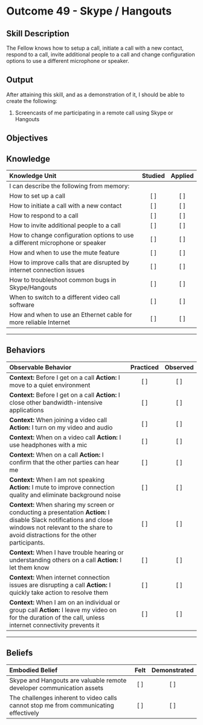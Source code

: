 # Outcome 49 - Skype / Hangouts

**Skill Description**
----------
The Fellow knows how to setup a call, initiate a call with a new contact, respond to a call, invite additional people to a call and change configuration options to use a different microphone or speaker.


**Output**
----------
After attaining this skill, and as a demonstration of it, I should be able to create the following:

1. Screencasts of me participating in a remote call using Skype or Hangouts


**Objectives**
----------
## **Knowledge**


| Knowledge Unit   |      Studied      | Applied |
|:-------------|:------------------:|:--------:|
| I can describe the following from memory: | | |
| How to set up a call | [ ] | [ ]  |
| How to initiate a call with a new contact | [ ] | [ ]  |
| How to respond to a call | [ ] | [ ]  |
| How to invite additional people to a call | [ ] | [ ]  |
| How to change configuration options to use a different microphone or speaker | [ ] | [ ]  |
| How and when to use the mute feature | [ ] | [ ]  |
| How to improve calls that are disrupted by internet connection issues | [ ] | [ ]  |
| How to troubleshoot common bugs in Skype/Hangouts | [ ] | [ ]  |
| When to switch to a different video call software | [ ] | [ ]  |
| How and when to use an Ethernet cable for more reliable Internet | [ ] | [ ]  |


----------


## **Behaviors**

| Observable Behavior   |      Practiced      | Observed |
|:-------------|:------------------:|:--------:|
| **Context:** Before I get on a call **Action:** I move to a quiet environment | [ ] | [ ] |
| **Context:** Before I get on a call **Action:** I close other bandwidth-intensive applications | [ ] | [ ] |
| **Context:** When joining a video call **Action:** I turn on my video and audio | [ ] | [ ] |
| **Context:** When on a video call **Action:** I use headphones with a mic | [ ] | [ ] |
| **Context:** When on a call **Action:** I confirm that the other parties can hear me | [ ] | [ ] |
| **Context:** When I am not speaking **Action:** I mute to improve connection quality and eliminate background noise | [ ] | [ ] |
| **Context:** When sharing my screen or conducting a presentation **Action:** I disable Slack notifications and close windows not relevant to the share to avoid distractions for the other participants. | [ ] | [ ] |
| **Context:** When I have trouble hearing or understanding others on a call **Action:** I let them know | [ ] | [ ] |
| **Context:** When internet connection issues are disrupting a call **Action:** I quickly take action to resolve them | [ ] | [ ] |
| **Context:** When I am on an individual or group call **Action:** I leave my video on for the duration of the call, unless internet connectivity prevents it | [ ] | [ ] |

----------


## **Beliefs**


| Embodied Belief   |      Felt      | Demonstrated |
|:-------------|:------------------:|:--------:|
| Skype and Hangouts are valuable remote developer communication assets | [ ] | [ ] |
| The challenges inherent to video calls cannot stop me from communicating effectively | [ ] | [ ] |

